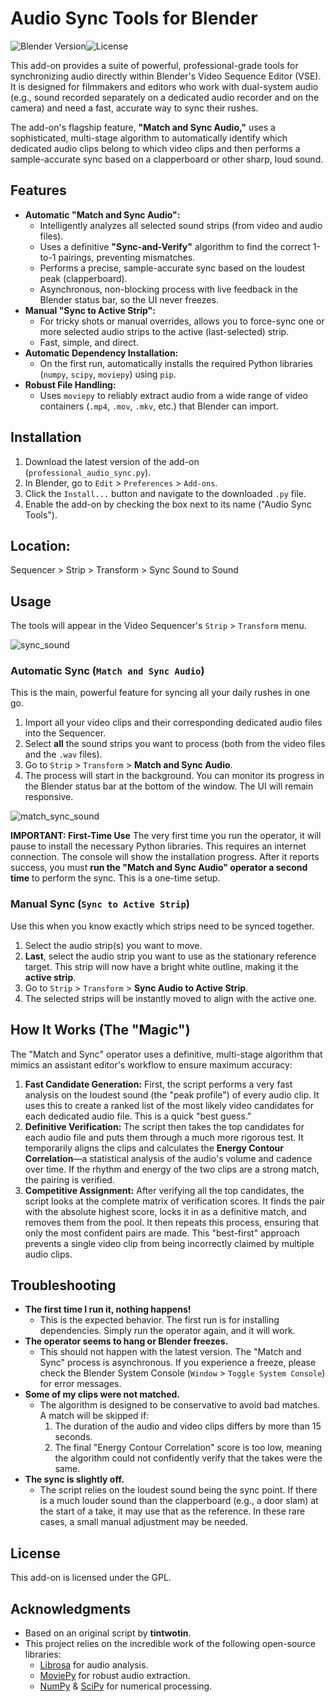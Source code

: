 # Audio Sync Tools for Blender

![Blender Version](https://img.shields.io/badge/Blender-4.5+-orange.svg)![License](https://img.shields.io/badge/License-GPL-blue.svg)

This add-on provides a suite of powerful, professional-grade tools for synchronizing audio directly within Blender's Video Sequence Editor (VSE). It is designed for filmmakers and editors who work with dual-system audio (e.g., sound recorded separately on a dedicated audio recorder and on the camera) and need a fast, accurate way to sync their rushes.

The add-on's flagship feature, **"Match and Sync Audio,"** uses a sophisticated, multi-stage algorithm to automatically identify which dedicated audio clips belong to which video clips and then performs a sample-accurate sync based on a clapperboard or other sharp, loud sound.

## Features

-   **Automatic "Match and Sync Audio":**
    -   Intelligently analyzes all selected sound strips (from video and audio files).
    -   Uses a definitive **"Sync-and-Verify"** algorithm to find the correct 1-to-1 pairings, preventing mismatches.
    -   Performs a precise, sample-accurate sync based on the loudest peak (clapperboard).
    -   Asynchronous, non-blocking process with live feedback in the Blender status bar, so the UI never freezes.
-   **Manual "Sync to Active Strip":**
    -   For tricky shots or manual overrides, allows you to force-sync one or more selected audio strips to the active (last-selected) strip.
    -   Fast, simple, and direct.
-   **Automatic Dependency Installation:**
    -   On the first run, automatically installs the required Python libraries (`numpy`, `scipy`, `moviepy`) using `pip`.
-   **Robust File Handling:**
    -   Uses `moviepy` to reliably extract audio from a wide range of video containers (`.mp4`, `.mov`, `.mkv`, etc.) that Blender can import.

## Installation

1.  Download the latest version of the add-on (`professional_audio_sync.py`).
2.  In Blender, go to `Edit` > `Preferences` > `Add-ons`.
3.  Click the `Install...` button and navigate to the downloaded `.py` file.
4.  Enable the add-on by checking the box next to its name ("Audio Sync Tools").


## Location:

Sequencer > Strip > Transform > Sync Sound to Sound

## Usage

The tools will appear in the Video Sequencer's `Strip` > `Transform` menu.

![sync_sound](https://github.com/tin2tin/sync_sound/assets/1322593/973b94ae-d89c-49f5-8a4c-3e77b259c1be)

### Automatic Sync (`Match and Sync Audio`)

This is the main, powerful feature for syncing all your daily rushes in one go.

1.  Import all your video clips and their corresponding dedicated audio files into the Sequencer.
2.  Select **all** the sound strips you want to process (both from the video files and the `.wav` files).
3.  Go to `Strip` > `Transform` > **Match and Sync Audio**.
4.  The process will start in the background. You can monitor its progress in the Blender status bar at the bottom of the window. The UI will remain responsive.

![match_sync_sound](https://github.com/user-attachments/assets/2b5f383c-e21f-43f6-80e2-4f25da2b8f6a)

**IMPORTANT: First-Time Use**
The very first time you run the operator, it will pause to install the necessary Python libraries. This requires an internet connection. The console will show the installation progress. After it reports success, you must **run the "Match and Sync Audio" operator a second time** to perform the sync. This is a one-time setup.

### Manual Sync (`Sync to Active Strip`)

Use this when you know exactly which strips need to be synced together.

1.  Select the audio strip(s) you want to move.
2.  **Last**, select the audio strip you want to use as the stationary reference target. This strip will now have a bright white outline, making it the **active strip**.
3.  Go to `Strip` > `Transform` > **Sync Audio to Active Strip**.
4.  The selected strips will be instantly moved to align with the active one.

## How It Works (The "Magic")

The "Match and Sync" operator uses a definitive, multi-stage algorithm that mimics an assistant editor's workflow to ensure maximum accuracy:

1.  **Fast Candidate Generation:** First, the script performs a very fast analysis on the loudest sound (the "peak profile") of every audio clip. It uses this to create a ranked list of the most likely video candidates for each dedicated audio file. This is a quick "best guess."
2.  **Definitive Verification:** The script then takes the top candidates for each audio file and puts them through a much more rigorous test. It temporarily aligns the clips and calculates the **Energy Contour Correlation**—a statistical analysis of the audio's volume and cadence over time. If the rhythm and energy of the two clips are a strong match, the pairing is verified.
3.  **Competitive Assignment:** After verifying all the top candidates, the script looks at the complete matrix of verification scores. It finds the pair with the absolute highest score, locks it in as a definitive match, and removes them from the pool. It then repeats this process, ensuring that only the most confident pairs are made. This "best-first" approach prevents a single video clip from being incorrectly claimed by multiple audio clips.

## Troubleshooting

-   **The first time I run it, nothing happens!**
    -   This is the expected behavior. The first run is for installing dependencies. Simply run the operator again, and it will work.
-   **The operator seems to hang or Blender freezes.**
    -   This should not happen with the latest version. The "Match and Sync" process is asynchronous. If you experience a freeze, please check the Blender System Console (`Window` > `Toggle System Console`) for error messages.
-   **Some of my clips were not matched.**
    -   The algorithm is designed to be conservative to avoid bad matches. A match will be skipped if:
        1.  The duration of the audio and video clips differs by more than 15 seconds.
        2.  The final "Energy Contour Correlation" score is too low, meaning the algorithm could not confidently verify that the takes were the same.
-   **The sync is slightly off.**
    -   The script relies on the loudest sound being the sync point. If there is a much louder sound than the clapperboard (e.g., a door slam) at the start of a take, it may use that as the reference. In these rare cases, a small manual adjustment may be needed.

## License

This add-on is licensed under the GPL.

## Acknowledgments

-   Based on an original script by **tintwotin**.
-   This project relies on the incredible work of the following open-source libraries:
    -   [Librosa](https://librosa.org/) for audio analysis.
    -   [MoviePy](https://zulko.github.io/moviepy/) for robust audio extraction.
    -   [NumPy](https://numpy.org/) & [SciPy](https://scipy.org/) for numerical processing.

